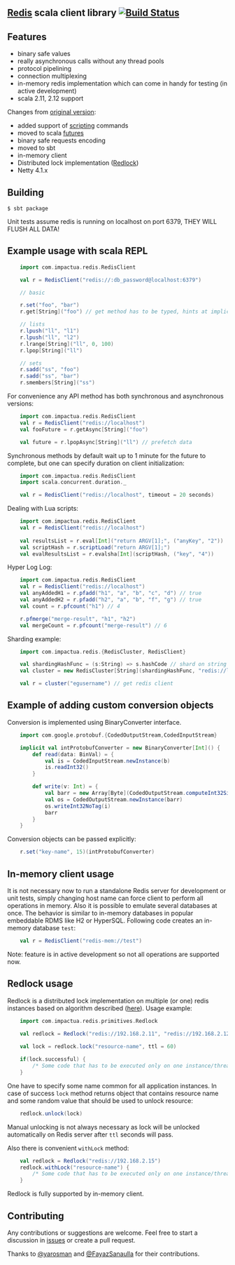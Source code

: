 ## [Redis](http://redis.io) scala client library [![Build Status](https://travis-ci.org/yarosman/redis-client-scala-netty.svg?branch=master)](https://travis-ci.org/yarosman/redis-client-scala-netty)

## Features

* binary safe values
* really asynchronous calls without any thread pools
* protocol pipelining
* connection multiplexing
* in-memory redis implementation which can come in handy for testing (in active development)
* scala 2.11, 2.12 support

Changes from [original version](https://github.com/andreyk0/redis-client-scala-netty):
* added support of [scripting](http://redis.io/commands#scripting) commands
* moved to scala [futures](http://docs.scala-lang.org/overviews/core/futures.html)
* binary safe requests encoding
* moved to sbt
* in-memory client
* Distributed lock implementation ([Redlock](http://redis.io/topics/distlock))
* Netty 4.1.x

## Building
    $ sbt package

Unit tests assume redis is running on localhost on port 6379, THEY WILL FLUSH ALL DATA!

## Example usage with scala REPL


```scala
    import com.impactua.redis.RedisClient

    val r = RedisClient("redis://:db_password@localhost:6379")

    // basic

    r.set("foo", "bar")
    r.get[String]("foo") // get method has to be typed, hints at implicit conversion

    // lists
    r.lpush("ll", "l1")
    r.lpush("ll", "l2")
    r.lrange[String]("ll", 0, 100)
    r.lpop[String]("ll")

    // sets
    r.sadd("ss", "foo")
    r.sadd("ss", "bar")
    r.smembers[String]("ss")

```

For convenience any API method has both synchronous and asynchronous versions:

```scala
    import com.impactua.redis.RedisClient
    val r = RedisClient("redis://localhost")
    val fooFuture = r.getAsync[String]("foo")

    val future = r.lpopAsync[String]("ll") // prefetch data

```

Synchronous methods by default wait up to 1 minute for the future to complete, but one can specify duration on client initialization:

```scala
    import com.impactua.redis.RedisClient
    import scala.concurrent.duration._

    val r = RedisClient("redis://localhost", timeout = 20 seconds)

```  

Dealing with Lua scripts:

```scala
    import com.impactua.redis.RedisClient
    val r = RedisClient("redis://localhost")
    
    val resultsList = r.eval[Int]("return ARGV[1];", ("anyKey", "2"))
    val scriptHash = r.scriptLoad("return ARGV[1];")
    val evalResultsList = r.evalsha[Int](scriptHash, ("key", "4"))

```

Hyper Log Log:

```scala
    import com.impactua.redis.RedisClient
    val r = RedisClient("redis://localhost")
    val anyAddedH1 = r.pfadd("h1", "a", "b", "c", "d") // true
    val anyAddedH2 = r.pfadd("h2", "a", "b", "f", "g") // true
    val count = r.pfcount("h1") // 4

    r.pfmerge("merge-result", "h1", "h2")
    val mergeCount = r.pfcount("merge-result") // 6

```

Sharding example:

```scala
    import com.impactua.redis.{RedisCluster, RedisClient}

    val shardingHashFunc = (s:String) => s.hashCode // shard on string values
    val cluster = new RedisCluster[String](shardingHashFunc, "redis://localhost:6379" /*, more redis hosts */)

    val r = cluster("egusername") // get redis client
```

## Example of adding custom conversion objects

 Conversion is implemented using BinaryConverter interface.
```scala
    import com.google.protobuf.{CodedOutputStream,CodedInputStream}

    implicit val intProtobufConverter = new BinaryConverter[Int]() {
        def read(data: BinVal) = {
            val is = CodedInputStream.newInstance(b)
            is.readInt32()    
        }

        def write(v: Int) = {
            val barr = new Array[Byte](CodedOutputStream.computeInt32SizeNoTag(i))
            val os = CodedOutputStream.newInstance(barr)
            os.writeInt32NoTag(i)
            barr
        }
    }
```

Conversion objects can be passed explicitly:
```scala
    r.set("key-name", 15)(intProtobufConverter)
```    

## In-memory client usage

It is not necessary now to run a standalone Redis server for development or unit tests, simply changing host name can force
client to perform all operations in memory. Also it is possible to emulate several databases at once. The behavior is
similar to in-memory databases in popular embeddable RDMS like H2 or HyperSQL. Following code creates an in-memory database `test`:

```scala
    val r = RedisClient("redis-mem://test")
```

Note: feature is in active development so not all operations are supported now.

## Redlock usage
Redlock is a distributed lock implementation on multiple (or one) redis instances based on algorithm described  ([here](http://redis.io/topics/distlock)).
Usage example:

```scala
    import com.impactua.redis.primitives.Redlock
    
    val redlock = Redlock("redis://192.168.2.11", "redis://192.168.2.12", "redis://192.168.2.13")

    val lock = redlock.lock("resource-name", ttl = 60)

    if(lock.successful) {
        /* Some code that has to be executed only on one instance/thread. */
    }
```

One have to specify some name common for all application instances. In case of success `lock` method returns object that contains resource name and some random value that should be used to unlock resource:

```scala
    redlock.unlock(lock)
```    

Manual unlocking is not always necessary as lock will be unlocked automatically on Redis server after `ttl` seconds will pass.

Also there is convenient `withLock` method:

```scala
    val redlock = Redlock("redis://192.168.2.15")
    redlock.withLock("resource-name") {
        /* Some code that has to be executed only on one instance/thread. */
    }
```

Redlock is fully supported by in-memory client.

## Contributing

Any contributions or suggestions are welcome. Feel free to start a discussion in [issues](https://github.com/sergkh/redis-client-scala-netty/issues) or create a pull request.

Thanks to [@yarosman](https://github.com/yarosman) and [@FayazSanaulla](https://github.com/FayazSanaulla) for their contributions.
